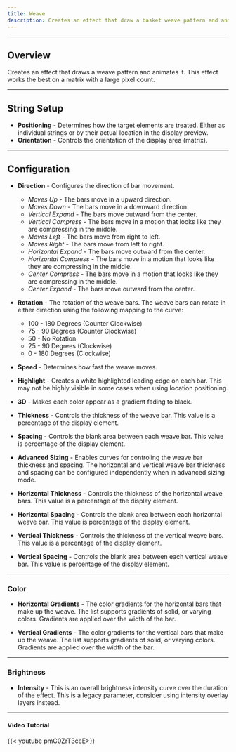 ```yaml
---
title: Weave
description: Creates an effect that draw a basket weave pattern and animates it.
---
```


---

## Overview

Creates an effect that draws a weave pattern and animates it.  This effect works the best on a matrix with a large pixel count.

---

## String Setup

  * **Positioning** - Determines how the target elements are treated.  Either as individual strings or by their actual location in the display preview.
  * **Orientation** - Controls the orientation of the display area (matrix).
---

## Configuration

  * **Direction** - Configures the direction of bar movement.
    * _Moves Up_ - The bars move in a upward direction.
    * _Moves Down_ - The bars move in a downward direction.
    * _Vertical Expand_ - The bars move outward from the center.
    * _Vertical Compress_ - The bars move in a motion that looks like they are compressing in the middle.
    * _Moves Left_ - The bars move from right to left.
    * _Moves Right_ - The bars move from left to right.
    * _Horizontal Expand_ - The bars move outward from the center.
    * _Horizontal Compress_ - The bars move in a motion that looks like they are compressing in the middle.       
    * _Center Compress_ - The bars move in a motion that looks like they are compressing in the middle.    
    * _Center Expand_ - The bars move outward from the center.
    

  * **Rotation** - The rotation of the weave bars.  The weave bars can rotate in either direction using the following mapping to the curve:

    * 100 - 180 Degrees (Counter Clockwise)
    * 75 - 90 Degrees (Counter Clockwise)
    * 50 - No Rotation
    * 25 - 90 Degrees (Clockwise)
    * 0 - 180 Degrees (Clockwise)

  * **Speed** - Determines how fast the weave moves.

  * **Highlight** -  Creates a white highlighted leading edge on each bar. This may not be highly visible in some cases when using location positioning.

  * **3D** - Makes each color appear as a gradient fading to black.
  
  * **Thickness** - Controls the thickness of the weave bar.  This value is a percentage of the display element.

  * **Spacing** - Controls the blank area between each weave bar. This value is percentage of the display element. 

  * **Advanced Sizing** - Enables curves for controling the weave bar thickness and spacing.  The horizontal and vertical weave bar thickness and spacing can be configured independently
                          when in advanced sizing mode.

  * **Horizontal Thickness** - Controls the thickness of the horizontal weave bars.  This value is a percentage of the display element.

  * **Horizontal Spacing** - Controls the blank area between each horizontal weave bar. This value is percentage of the display element. 

  * **Vertical Thickness** - Controls the thickness of the vertical weave bars.  This value is a percentage of the display element.

  * **Vertical Spacing** - Controls the blank area between each vertical weave bar. This value is percentage of the display element. 

---

### Color

  * **Horizontal Gradients** - The color gradients for the horizontal bars that make up the weave.  The list supports gradients of solid, or varying colors.  Gradients are applied over the width of the bar.

  * **Vertical Gradients** - The color gradients for the vertical bars that make up the weave.  The list supports gradients of solid, or varying colors.  Gradients are applied over the width of the bar.

---

### Brightness

  * **Intensity** - This is an overall brightness intensity curve over the duration of the effect.
                    This is a legacy parameter, consider using intensity overlay layers instead.

---

#### Video Tutorial

{{< youtube pmC0ZrT3ceE>}}